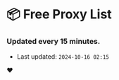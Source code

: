 # :package: Free Proxy List
### Updated every 15 minutes.

- Last updated: `2024-10-16 02:15`

:heart:
